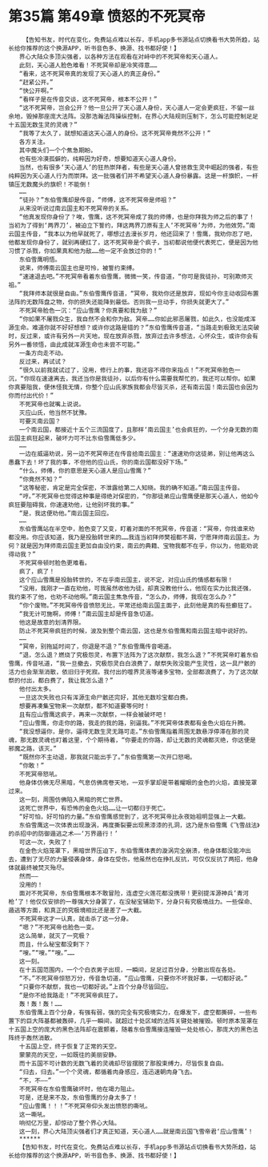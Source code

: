 # 第35篇 第49章 愤怒的不死冥帝
        【告知书友，时代在变化，免费站点难以长存，手机app多书源站点切换看书大势所趋，站长给你推荐的这个换源APP，听书音色多、换源、找书都好使！】
       界心大陆众多顶尖强者，以各种方法在观看在对峙中的不死冥帝和天心道人。
       此刻，天心道人脸色难看！不死冥帝却是冷笑得意……
       “看来，这不死冥帝真的发现了天心道人的真正身份。”
       “赶紧公开。”
       “快公开啊。”
       “看样子是在传音交谈，这不死冥帝，根本不公开！”
       “这不死冥帝，岂会公开？他一旦公开了天心道人身份，天心道人一定会更疯狂，不留一丝余地，毁掉那座庞大法阵。没那浩瀚法阵操纵控制，在界心大陆规则压制下，怎么可能控制足足十五国无数生灵的灵魂？”
       “我等了太久了，就想知道这天心道人的身份。这不死冥帝竟然不公开！”
       各方关注。
       其中魔头们一个个焦急期盼。
       也有些冷漠孤僻的，纯粹因为好奇，想要知道天心道人身份。
       当然，也有很多‘天心道人’的狂热崇拜者，有些是天心道人曾拯救生灵中崛起的强者，有些纯粹因为天心道人行为而崇拜。这一批强者们并不希望天心道人身份暴露。这是一杆旗帜，一杆镇压无数魔头的旗帜！不能倒！
       ……
       “徒孙？”东伯雪鹰却是传音，“师傅，这不死冥帝是师祖？”
       从来没听说过南云国主和不死冥帝的关系。
       “他真发现你身份了？唉，雪鹰，这不死冥帝成了我的师傅，也是你拜我为师之后的事了！当初为了得到‘两界刀’，被迫立下誓约，拜这两界刀原有主人‘不死冥帝’为师，为他效劳。”南云国主传音，“我本以为他早就死了，哪想过去漫长岁月，他还回来了！雪鹰，我劝你忍了吧，他都发现你身份了，就别再硬扛了，这不死冥帝是个疯子，当初都说他便代表死亡，便是因为他习惯了杀戮，你如果真和他为敌……他一定不会放过你的！”
       东伯雪鹰明悟。
       说来，师傅南云国主也是可怜，被誓约束缚。
       “速速退去吧。”不死冥帝看着东伯雪鹰，微微一笑，传音道，“你可是我徒孙，可别欺师灭祖。”
       “我拜师本就很是自由。”东伯雪鹰传音道，“冥帝，我劝你还是放弃，现如今你主动收回布置法阵的无数阵盘之物，你的损失还能降到最低。否则我一旦动手，你损失就更大了。”
       不死冥帝脸色一沉：“应山雪鹰？你真要和我为敌？”
       “你如果不屠戮众生，我自然不会和你为敌。冥帝……你如此邪恶屠戮，如此久，也没能成浑源生命。难道你就不好好想想？或许你这路是错的？”东伯雪鹰传音道，“当路走到极致无法突破时，反过来，或许有另外一片天地，现在放弃杀戮，放弃过去许多想法，心怀众生，或许你会有另外一番领悟，由此成就浑源生命也未尝不可能。”
       一条方向走不动。
       反过来，再试试？
       “很久以前我就试过了，没用，修行上的事，我还容不得你来指点！”不死冥帝脸色一沉，“你现在速速离去，我还当你是我徒孙，以后你有什么需要我帮忙的，我还可以帮你。如果你真要阻我，便休怪我无情，你整个应山氏家族我都会尽皆灭杀，还有南云国！南云国也会因为你而付出代价！”
       不死冥帝也就嘴上说说。
       灭应山氏，他当然不犹豫。
       可要灭南云国？
       一个南云国，都接近十五个三流国度了，且那样‘南云国主’也会疯狂的，一个分身无数的南云国主疯狂起来，破坏力可不比东伯雪鹰低多少。
       ……
       一边在威逼劝说，另一边不死冥帝还在传音给南云国主：“速速劝你这徒弟，别让他再这么愚蠢下去！坏了我的事，不但他的应山氏，你的南云国都没好下场。”
       “什么，师傅，你的意思是天心道人是应山雪鹰？”
       “你竟然不知？”
       “这等秘密，肯定是完全保密，不泄露给第二人知晓。我的确不知道。”南云国主传音。
       “哼。”不死冥帝也觉得这种事是得绝对保密的，“你那徒弟应山雪鹰便是那天心道人，他如今疯狂要阻碍我，你速速劝他，让他别坏我的事。”
       “是，我这便劝他。”南云国主回应。
       ……
       东伯雪鹰站在半空中，脸色变了又变，盯着对面的不死冥帝，传音道：“冥帝，你找谁来劝都没用。你应该知道，我乃是投胎转世来的……我连当初拜师樊祖都不屑，宁愿拜师南云国主。为何？就是因为拜师南云国主更加自由没约束，南云的典籍、宝物我都不在乎，你以为，他能劝说得动我？”
       不死冥帝顿时脸色更难看。
       疯了，疯了！
       这个应山雪鹰是投胎转世的，不在乎南云国主，说不定，对应山氏的情感都有限！
       “没用，我刚才一直在劝他，可我虽然收他为徒，却真没教他什么，他现在实力比我还强，我约束不了他，也劝不动他啊。”南云国主焦急传音，“怎么办，师傅，我现在怎么办？”
       “你个废物。”不死冥帝传音愤怒无比，平常还给南云国主面子，此刻他是真的有些癫狂了。
       “我无计可施啊，师傅！”南云国主却是传音急切道。
       他这是故意的划清界限。
       防止不死冥帝疯狂的时候，波及到整个南云国，这也是东伯雪鹰和南云国主暗中说好的。
       ……
       “冥帝，别拖延时间了，你退是不退？”东伯雪鹰传音喝道。
       “退，怎么退？燃烧了究极怨灵，布置下法阵为了这次献祭，我怎么退？”不死冥帝盯着东伯雪鹰，传音吼道，“我一旦撤去，究极怨灵白白浪费了，献祭失败没能产生灵性，这一具尸骸的活力也会渐渐消散，依旧归于死寂。我付出的噬界灵液等诸多宝物，全部都浪费了，为了这次献祭的付出，都白费了，我让我怎么退？”
       他付出太多。
       一旦这次失败也只有浑源生命尸骸还完好，其他无数珍宝都白费。
       想要再凑集宝物来一次献祭，都不知道要等何时！
       且有应山雪鹰这疯子，再来一次献祭，一样会被破坏吧！
       “应山雪鹰，你走你的路，我走的我的路，别逼我。”不死冥帝体表都有金色火焰在升腾。
       “我没想逼你，是你，逼得无数生灵无路可走。”东伯雪鹰指着周围无数悬浮停滞在那的灵魂，那无数灵魂也盯着这里，个个期待着，“你要走的你路，却让无数的灵魂都灭绝，你这便是邪魔之路，该灭。”
       “既然你不主动退，那我就只能出手了。”东伯雪鹰第一次开口怒喝。
       “你敢！”
       不死冥帝怒吼。
       他身体仿佛无尽黑暗，气息仿佛席卷天地，一双手掌却是带着耀眼的金色的火焰，直接笼罩过来。
       这一刻，周围仿佛陷入黑暗的死亡世界。
       这死亡世界中，有恐怖的金色火焰……让一切都归于死亡。
       “好可怕，好可怕的力量。”东伯雪鹰感觉到了，这不死冥帝比永夜始祖明显强上一大截。
       东伯雪鹰这一次体表出现漩涡，再度撕裂要出现黑漆漆的孔洞，这乃是东伯雪鹰《飞雪战法》的杀招中的防御遁逃之术——‘万界遁行！’
       可这一次，失败了！
       在金色火焰笼罩下，黑暗世界压迫下，东伯雪鹰体表的漩涡完全崩溃，他身体都没能冲出去，遭到了无尽的力量侵袭身体，身体在受伤，他虽然也在挣扎反抗，可仅仅反抗了两招，他身体就最终被焚灭殆尽。
       然而——
       没用的！
       面对不死冥帝，东伯雪鹰根本不敢冒险，连虚空火莲花都没携带！更别提浑源神兵‘青河枪’了！他仅仅安排的一尊强大分身罢了，在没秘宝辅助下，分身只有究极境战力。一些保命、遁逃等方面，和真正的究极境相比还是差了一大截。
       不死冥帝这才一认真，就击杀了这一分身。
       “嗯？”不死冥帝也脸色一变。
       这么简单，就灭了一究极？
       而且，什么秘宝都没剩下？
       “嗖。”“嗖。”“嗖。”……
       这一刻。
       在十五国范围内，一个个白衣男子出现，一瞬间，足足过百分身，分散出现在各处。
       “不。”不死冥帝惊怒万分，传音急切道，“应山雪鹰，只要你不坏我好事，一切都好说。”
       “只要你不献祭，我也一切都好说。”上百个分身尽皆回应。
       “是你不给我路走！”不死冥帝疯狂了。
       轰！轰！轰！……
       东伯雪鹰上百个分身，有强有弱，强的完全有究极境实力，在爆发下，虚空都撕碎，一些布置下的巨大阵基都被轰碎，几乎一瞬间，就超过十处区域的法阵关键处被摧毁。顿时原本笼罩在十五国上空的庞大的黑色法阵却在震颤着，随着东伯雪鹰接连摧毁一处处核心，那庞大的黑色法阵终于轰然消散。
       十五国上空，终于恢复了正常的天空。
       蒙蒙亮的天空，一如既往的美丽安静。
       而十五国不可计数的无数飞着的灵魂却尽皆摆脱了那股束缚力，尽皆恢复自由。
       “归去，归去。”一个个灵魂，都循着肉身感应，连迅速朝肉身飞去。
       “不，不——”
       不死冥帝在东伯雪鹰破坏时，他在竭力阻止。
       可是，还是来不及，东伯雪鹰的分身太多了！
       “应山雪鹰！！！”不死冥帝仰头发出愤怒的嘶吼。
       这一嘶吼。
       响彻亿万里，却惊动了整个界心大陆。
       这一刻，界心大陆顶尖强者们才真正知道，天心道人……就是南云国飞雪帝君‘应山雪鹰’！
       ******
       【告知书友，时代在变化，免费站点难以长存，手机app多书源站点切换看书大势所趋，站长给你推荐的这个换源APP，听书音色多、换源、找书都好使！】